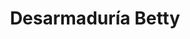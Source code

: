 ---
title: "Desarmaduría Betty"
url: /santiago/desarmaduria-betty-avenida-santa-rosa/
shop: reparación de automóviles
---